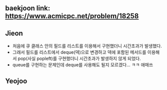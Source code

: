 baekjoon link: https://www.acmicpc.net/problem/18258
---  

## Jieon
- 처음에 큐 클래스 안의 필드를 리스트를 이용해서 구현했더니 시간초과가 발생했다.
- 그래서 필드를 리스트에서 deque(덱)으로 변경하고 덱에 포함된 메서드를 이용해서 pop(사실 popleft)를 구현했더니 시간초과가 발생하지 않게 되었다.
- queue를 구현하는 문제인데 deque를 사용해도 될지 모르겠다... ㅋㅋ 애매쓰 

## Yeojoo

